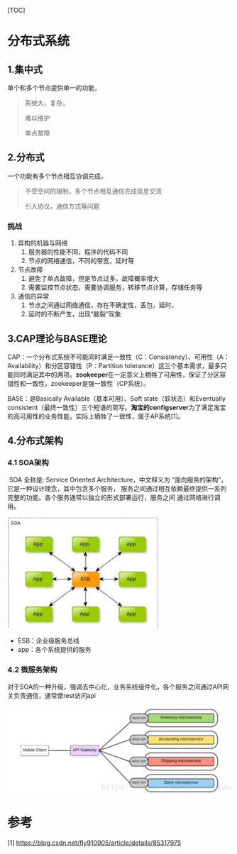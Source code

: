
[TOC]

# 分布式系统

## 1.集中式

单个和多个节点提供单一的功能，

> 系统大，复杂，
>
> 难以维护
>
> 单点故障

## 2.分布式

一个功能有多个节点相互协调完成，

> 不受空间的限制，多个节点相互通信完成信息交流
>
> 引入协议，通信方式等问题

###  挑战

1. 异构的机器与网络
   1. 服务器的性能不同，程序的代码不同
   2. 节点的网络通信，不同的带宽，延时等
2. 节点故障
   1. 避免了单点故障，但是节点过多，故障概率增大
   2. 需要监控节点状态，需要协调服务，转移节点计算，存储任务等
3. 通信的异常
   1. 节点之间通过网络通信，存在不确定性，丢包，延时，
   2. 延时的不断产生，出现“脑裂”现象

## 3.CAP理论与BASE理论

CAP：一个分布式系统不可能同时满足一致性（C：Consistency）、可用性（A：Availability）和分区容错性（P：Partition tolerance）这三个基本需求，最多只能同时满足其中的两项。**zookeeper**在一定意义上牺牲了可用性，保证了分区容错性和一致性，zookeeper是强一致性（CP系统）。

BASE：是Basically Available（基本可用）、Soft state（软状态）和Eventually consistent（最终一致性）三个短语的简写。**淘宝的configserver**为了满足淘宝的高可用性的业务性能，实际上牺牲了一致性，属于AP系统[1]。



## 4.分布式架构

### 4.1 SOA架构

​	SOA 全称是: Service Oriented Architecture，中文释义为 “面向服务的架构”，它是一种设计理念，其中包含多个服务， 服务之间通过相互依赖最终提供一系列完整的功能。各个服务通常以独立的形式部署运行，服务之间 通过网络进行调用。

<img src = "assets/1555248229840.png" style="zoom:0.7">

- ESB：企业级服务总线
- app：各个系统提供的服务

### 4.2 微服务架构

​	对于SOA的一种升级，强调去中心化，业务系统组件化，各个服务之间通过API网关负责通信，通常使rest访问api

<img src = "assets/1555248916545.png" style="zoom:1.5" >

# 参考

[1] https://blog.csdn.net/fly910905/article/details/85317975
